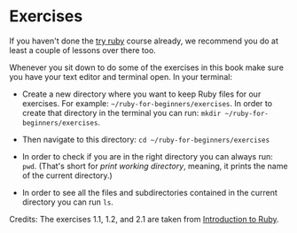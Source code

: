# Exercises

If you haven't done the [try ruby](http://tryruby.org) course already, we
recommend you do at least a couple of lessons over there too.

Whenever you sit down to do some of the exercises in this book make sure you
have your text editor and terminal open. In your terminal:

* Create a new directory where you want to keep Ruby files for our exercises. For
  example: `~/ruby-for-beginners/exercises`. In
  order to create that directory in the terminal you can run: `mkdir
  ~/ruby-for-beginners/exercises`.

* Then navigate to this directory: `cd ~/ruby-for-beginners/exercises`

* In order to check if you are in the right directory you can always run:
  `pwd`. (That's short for *print working directory*, meaning, it prints the name
  of the current directory.)

* In order to see all the files and subdirectories contained in the current
  directory you can run `ls`.

<!---
TODO: check these instructions for Windows.
-->

<p class='credits'>
  Credits: The exercises 1.1, 1.2, and 2.1 are taken from
  <a href="http://www.ruby-doc.org/docs/Tutorial/part_01/first_steps.html">Introduction to Ruby</a>.
<p>
